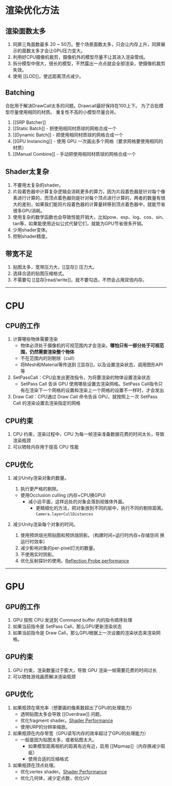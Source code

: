 # 渲染优化方法

## 渲染面数太多

1. 同屏三角面数最多 20 ~ 50万。整个场景面数太多，只会让内存上升，同屏展示的面数太多才会让GPU压力变大。
2. 利用好CPU摄像机裁剪，摄像机外的模型尽量不让其进入渲染管线。
3. 拆分模型中很大，很长的模型，不然露出一点点就会全部渲染，使摄像机裁剪失效。
4. 使用 [[LOD]]，使远距离顶点减少。

## Batching

合批用于解决DrawCall太多的问题。Drawcall最好保持在100上下。
为了合批模型尽量使用相同的材质。
重复性不高的小模型尽量合并。

1. [[SRP Batcher]]
2. [[Static Batch]] - 把使用相同材质球的网格合成一个
3. [[Dynamic Batch]] - 把使用相同材质球的网格合成一个
4. [[GPU Instancing]] - 使用 GPU 一次画出多个网格（要求网格要使用相同的材质）
5. [[Manual Combine]] - 手动把使用相同材质球的网格合成一个

## Shader太复杂

1. 不要用太复杂的shader。
2. 片段着色器中计算复杂逻辑会消耗更多的算力，因为片段着色器是针对每个像素进行计算的，而顶点着色器则是针对每个顶点进行计算的，两者的数量有很大的差别，如果我们能将片段着色器的计算量转移到顶点着色器中，就能节省很多GPU消耗。
3. 使用复杂的数学函数也会导致性能开销大，比如pow、exp、log、cos、sin、tan等，如果能使用近似公式代替它们，就能为GPU节省很多开销。
4. 少用shader变体。
5. 控制shader精度。


## 带宽不足

1. 贴图太多，宽带压力大，[[显存]] 压力大。
2. 选择合适的贴图压缩格式。
3. 不需要勾 [[显存|read/write]]，就不要勾选，不然会占用双倍内存。

----

# CPU

## CPU的工作

1. 计算哪些物体需要渲染
    - 物体必须处于摄像机的可视范围内才会渲染，**哪怕只有一部分处于可视范围，仍然需要渲染整个物体**
    - 不在范围内的则剔除（cull）
    - 将Mesh和Material等传送到 [[显存]]，以及设置渲染状态，调用图形API等
2. SetPassCall：CPU会发出更改指令，为将要渲染的物体设置渲染状态
    - SetPass Call 告诉 GPU 使用哪些设置去渲染网格。SetPass Call指令只有在渲染下一个网格的设置和渲染上一个网格的设置不一样时，才会发出
3. Draw Call：CPU通过 Draw Call 命令告诉 GPU，就按照上一次 SetPass Call 的渲染设置去渲染指定的网格

## CPU约束

1.  CPU 约束，渲染过程中，CPU 为每一帧渲染准备数据花费的时间太长，导致渲染瓶颈
2.  可以牺牲内存用于提高 CPU 性能

## CPU优化

1. 减少Unity渲染对象的数量。

    1. 执行更严格的剔除。

    - 	使用Occlusion culling (内存+CPU换GPU)
        - 减小远平面，这样远处的对象会落到视锥体外面。
            - 更精细化的方法，把对象放到不同的层中，执行不同的剔除距离。`Camera.layerCullDistances`

2. 减少Unity渲染每个对象的时间。

    1. 使用预烘焙光照贴图和预烘焙阴影。（构建时间+运行时内存+存储空间 换  运行时效率）
    2. 减少影响对象的per-pixel灯光的数量。
    3. 不使用实时阴影。
    4. 优化反射探针的使用。[Reflection Probe performance](https://docs.unity3d.com/2021.2/Documentation/Manual/RefProbePerformance.html)



----

# GPU

## GPU的工作

1. GPU 按照 CPU 发送到 Command buffer 内的指令顺序处理
2. 如果当前指令是 SetPass Call，那么GPU更新渲染状态
3. 如果当前指令是 Draw Call，那么GPU根据上一次设置的渲染状态来渲染网格。

## GPU约束

1. GPU 约束，渲染数量过于膨大，导致 GPU 渲染一帧需要花费的时间过长
2. 可以牺牲游戏画质解决渲染瓶颈

## GPU优化

1. 如果瓶颈在填充率（想要画的像素数超出了GPU的处理能力）
    - 透明贴图太多会导致 [[Overdraw]] 问题。
    - 优化fragment shader。[Shader Performance](https://docs.unity3d.com/2021.2/Documentation/Manual/SL-ShaderPerformance.html)
    - 使用URP的分辨率缩放。
2. 如果瓶颈在内存带宽（GPU读写内存的效率超过了GPU的处理能力）
    - 一般是因为贴图太多，或者贴图太大。
        - 如果模型距离相机的距离有远有近，启用 [[Mipmap]]（内存换减少瑕疵）
        - 使用合适的压缩格式
3. 如果瓶颈在顶点处理。
    - 优化vertex shader。[Shader Performance](https://docs.unity3d.com/2021.2/Documentation/Manual/SL-ShaderPerformance.html)
    - 优化几何体，减少定点数，优化UV
